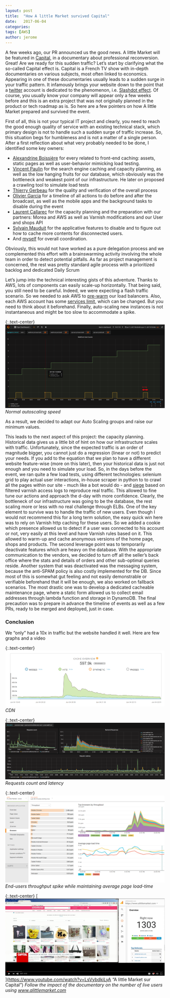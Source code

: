 ```yaml
---
layout: post
title:  "How A little Market survived Capital"
date:   2017-06-04
categories:
tags: [AWS]
author: jerome
---
```


A few weeks ago, our PR announced us the good news. A little Market will be featured in [Capital](http://www.6play.fr/capital-p_860), in a documentary about professional reconversion. Great! Are we ready for this sudden traffic? Let’s start by clarifying what the so-called Capital effect is. Capital is a French TV show with in-depth documentaries on various subjects, most often linked to economics. Appearing in one of these documentaries usually leads to a sudden surge in your traffic pattern. It infamously brings your website down to the point that a [twitter](https://twitter.com/effetcapital) account is dedicated to the phenomenon, i.e. [Slashdot effect](https://en.wikipedia.org/wiki/Slashdot_effect). Of course, you usually know your company will appear only a few weeks before and this is an extra project that was not originally planned in the product or tech roadmap as is. So here are a few pointers on how A little Market prepared and survived the event.
 
First of all, this is not your typical IT project and clearly, you need to reach the good enough quality of service with an existing technical stack, which primary design is not to handle such a sudden surge of traffic increase. So, this situation begs for humbleness and is not a matter of a single person. After a first reflection about what very probably needed to be done, I identified some key owners:  

* [Alexandrine Boissière](https://www.linkedin.com/in/theasta/) for every related to front-end caching: assets, static pages as well as user-behavior mimicking load testing.
* [Vincent Paulin](https://fr.linkedin.com/in/vincentpaulin24) for the search engine caching and capacity planning, as well as the low hanging fruits for our database, which obviously was the bottleneck and weakest point of our infrastructure. He later on proposed a crawling tool to simulate load tests
* [Thierry Gerbeau](https://www.linkedin.com/in/thierry-gerbeau-b3b32021) for the quality and verification of the overall process
* [Olivier Garcia](https://www.linkedin.com/in/0livier/) for a timeline of all actions to do before and after the broadcast, as well as the mobile apps and the background tasks to disable during the event
* [Laurent Callarec](https://www.linkedin.com/in/laurent-callarec-92104483/) for the capacity planning and the preparation with our partners: Morea and AWS as well as Varnish modifications and our User and shops API
* [Sylvain Mauduit](https://www.linkedin.com/in/sylvainmauduit/) for the applicative features to disable and to figure out how to cache more contents for disconnected users.
* And [myself](https://www.linkedin.com/in/jeromedecq/) for overall coordination.

Obviously, this would not have worked as a pure delegation process and we complemented this effort with a brainswarming activity involving the whole team in order to detect potential pitfalls. As far as project management is concerned, the rest was pretty standard agile process with a prioritized backlog and dedicated Daily Scrum
 
Let’s jump into the technical interesting gists of this adventure. Thanks to AWS, lots of components can easily scale-up horizontally. That being said, you still need to be careful. Indeed, we were expecting a flash traffic scenario. So we needed to ask AWS to [pre-warm](https://aws.amazon.com/articles/1636185810492479#pre-warming) our load balancers. Also, each AWS account has some [services limit](http://docs.aws.amazon.com/general/latest/gr/aws_service_limits.html), which can be changed. But you need to think about it beforehand. Finally, auto-scaling new instances is not instantaneous and might be too slow to accommodate a spike. 

{:.text-center}
![Autoscale speed](/assets/capital2017/image3.png)
*Normal autoscaling speed*

As a result, we decided to adapt our Auto Scaling groups and raise our minimum values.
 
This leads to the next aspect of this project: the capacity planning. Historical data gives us a little bit of hint on how our infrastructure scales with traffic. Unfortunately, since the expected traffic is an order of magnitude bigger, you cannot just do a regression (linear or not) to predict your needs. If you add to the equation that we plan to have a different website feature-wise (more on this later), then your historical data is just not enough and you need to simulate your load. So, in the days before the event, we ran quite a few load tests, using different technologies: selenium grid to play actual user interactions, in-house scraper in python to to crawl all the pages within our site - much like a bot would do -  and [siege](https://github.com/JoeDog/siege) based on filtered varnish access logs to reproduce real traffic. This allowed to fine tune our actions and approach the d-day with more confidence.
Clearly, the bottleneck of our infrastructure was going to be the database, the rest scaling more or less with no real challenge through ELBs. One of the key element to survive was to handle the traffic of new users. Even though I would not recommend this for a long term solution, the easy quick win here was to rely on Varnish http caching for these users. So we added a cookie which presence allowed us to detect if a user was connected to his account or not, very easily at this level and have Varnish rules based on it. This allowed to warm-up and cache anonymous versions of the home page, shops and products.
The second leverage point was to temporarily deactivate features which are heavy on the database. With the appropriate communication to the vendors, we decided to turn off all the seller’s back office where the stats and details of orders and other sub-optimal queries reside. Another system that was deactivated was the messaging system, because the anti-SPAM policy is also costly implemented for the DB.
Since most of this is somewhat gut feeling and not easily demonstrable or verifiable beforehand that it will be enough, we also worked on fallback scenarios. The most drastic one was to develop a dedicated cacheable maintenance page, where a static form allowed us to collect email addresses through lambda function and storage in DynamoDB.
The final precaution was to prepare in advance the timeline of events as well as a few PRs, ready to be merged and deployed, just in case.
 
### Conclusion

We “only” had a 10x in traffic but the website handled it well. Here are few graphs and a video

{:.text-center}
![CDN](/assets/capital2017/image2.png)
*CDN*

{:.text-center}
![Requests count and latency](/assets/capital2017/image4.png) 
*Requests count and latency*

{:.text-center}
![End-users throughput spike while maintaining average page load-time](/assets/capital2017/image1.png) 
*End-users throughput spike while maintaining average page load-time*

{:.text-center}
[![IMAGE ALT TEXT](/assets/capital2017/video.png)](https://www.youtube.com/watch?v=LsVybdkiLyA “A little Market sur Capital”)
*Follow the impact of the documentary on the number of live users using www.alittlemarket.com*